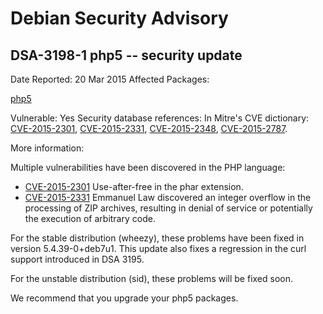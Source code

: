 
Debian Security Advisory
========================


DSA-3198-1 php5 -- security update
----------------------------------



Date Reported:
20 Mar 2015
Affected Packages:

[php5](https://packages.debian.org/src:php5)

Vulnerable:
Yes
Security database references:
In Mitre's CVE dictionary: [CVE-2015-2301](https://security-tracker.debian.org/tracker/CVE-2015-2301), [CVE-2015-2331](https://security-tracker.debian.org/tracker/CVE-2015-2331), [CVE-2015-2348](https://security-tracker.debian.org/tracker/CVE-2015-2348), [CVE-2015-2787](https://security-tracker.debian.org/tracker/CVE-2015-2787).  

More information:

Multiple vulnerabilities have been discovered in the PHP language:


* [CVE-2015-2301](https://security-tracker.debian.org/tracker/CVE-2015-2301)
Use-after-free in the phar extension.
* [CVE-2015-2331](https://security-tracker.debian.org/tracker/CVE-2015-2331)
Emmanuel Law discovered an integer overflow in the processing
 of ZIP archives, resulting in denial of service or potentially
 the execution of arbitrary code.


For the stable distribution (wheezy), these problems have been fixed in
version 5.4.39-0+deb7u1. This update also fixes a regression in the
curl support introduced in DSA 3195.


For the unstable distribution (sid), these problems will be fixed soon.


We recommend that you upgrade your php5 packages.





